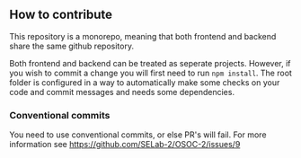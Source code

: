 ## How to contribute

This repository is a monorepo, meaning that both frontend and backend share the same github repository.

Both frontend and backend can be treated as seperate projects. However, if you wish to commit a change you will first need to run `npm install`. The root folder is configured in a way to automatically make some checks on your code and commit messages and needs some dependencies.

### Conventional commits

You need to use conventional commits, or else PR's will fail. For more information see https://github.com/SELab-2/OSOC-2/issues/9

